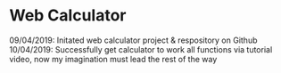 # Web Calculator


09/04/2019: Initated web calculator project & respository on Github
10/04/2019: Successfully get calculator to work all functions via tutorial video, now my imagination must lead the rest of the way
